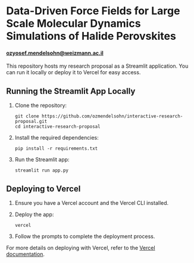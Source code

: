 # Data-Driven Force Fields for Large Scale Molecular Dynamics Simulations of Halide Perovskites
#### ozyosef.mendelsohn@weizmann.ac.il
This repository hosts my research proposal as a Streamlit application.
You can run it locally or deploy it to Vercel for easy access.

## Running the Streamlit App Locally

1. Clone the repository:
   ```
   git clone https://github.com/ozmendelsohn/interactive-research-proposal.git
   cd interactive-research-proposal
   ```

2. Install the required dependencies:
   ```
   pip install -r requirements.txt
   ```

3. Run the Streamlit app:
   ```
   streamlit run app.py
   ```

## Deploying to Vercel

1. Ensure you have a Vercel account and the Vercel CLI installed.

2. Deploy the app:
   ```
   vercel
   ```

3. Follow the prompts to complete the deployment process.

For more details on deploying with Vercel, refer to the [Vercel documentation](https://vercel.com/docs).